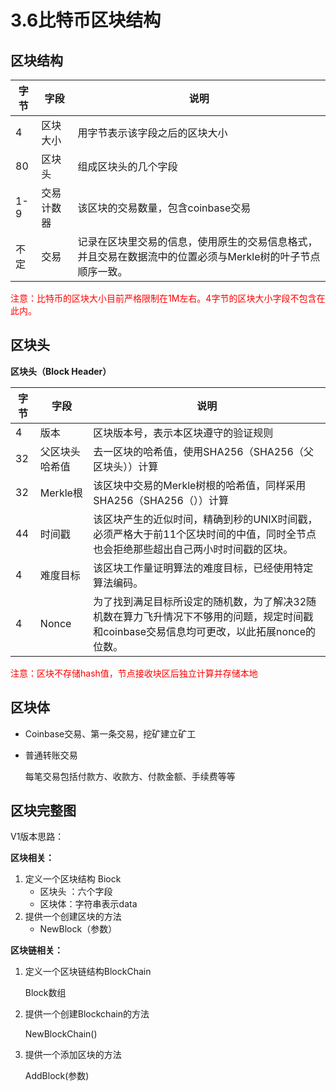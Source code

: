 # 3.6比特币区块结构

## 区块结构

| 字节 | 字段       | 说明                                                         |
| ---- | ---------- | ------------------------------------------------------------ |
| 4    | 区块大小   | 用字节表示该字段之后的区块大小                               |
| 80   | 区块头     | 组成区块头的几个字段                                         |
| 1-9  | 交易计数器 | 该区块的交易数量，包含coinbase交易                           |
| 不定 | 交易       | 记录在区块里交易的信息，使用原生的交易信息格式，并且交易在数据流中的位置必须与Merkle树的叶子节点顺序一致。 |

<font color='red'>注意：比特币的区块大小目前严格限制在1M左右。4字节的区块大小字段不包含在此内。</font>

## 区块头

**区块头（Block Header）**

| 字节 | 字段           | 说明                                                         |
| ---- | -------------- | ------------------------------------------------------------ |
| 4    | 版本           | 区块版本号，表示本区块遵守的验证规则                         |
| 32   | 父区块头哈希值 | 去一区块的哈希值，使用SHA256（SHA256（父区块头））计算       |
| 32   | Merkle根       | 该区块中交易的Merkle树根的哈希值，同样采用SHA256（SHA256（））计算 |
| 44   | 时间戳         | 该区块产生的近似时间，精确到秒的UNIX时间戳，必须严格大于前11个区块时间的中值，同时全节点也会拒绝那些超出自己两小时时间戳的区块。 |
| 4    | 难度目标       | 该区块工作量证明算法的难度目标，已经使用特定算法编码。       |
| 4    | Nonce          | 为了找到满足目标所设定的随机数，为了解决32随机数在算力飞升情况下不够用的问题，规定时间戳和coinbase交易信息均可更改，以此拓展nonce的位数。 |

<font color='red'>注意：区块不存储hash值，节点接收块区后独立计算并存储本地</font>

## 区块体

- Coinbase交易、第一条交易，挖矿建立矿工

- 普通转账交易

  每笔交易包括付款方、收款方、付款金额、手续费等等



## 区块完整图









V1版本思路：

**区块相关：**

1. 定义一个区块结构 Biock
   - 区块头 ：六个字段
   - 区块体：字符串表示data
2. 提供一个创建区块的方法
   - NewBlock（参数）

**区块链相关：**

1. 定义一个区块链结构BlockChain

   Block数组

2. 提供一个创建Blockchain的方法

   NewBlockChain()

3. 提供一个添加区块的方法

   AddBlock(参数)

















